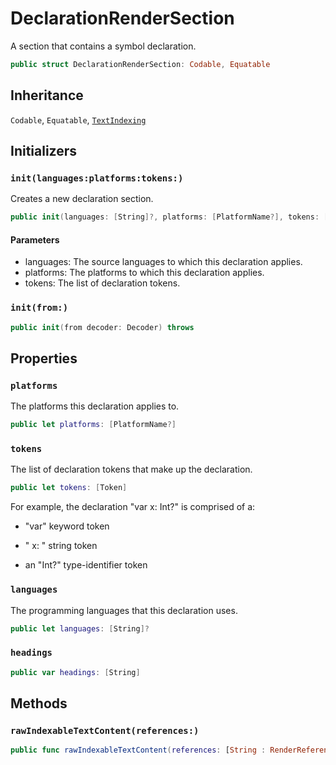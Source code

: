 # DeclarationRenderSection

A section that contains a symbol declaration.

``` swift
public struct DeclarationRenderSection: Codable, Equatable 
```

## Inheritance

`Codable`, `Equatable`, [`TextIndexing`](/TextIndexing)

## Initializers

### `init(languages:platforms:tokens:)`

Creates a new declaration section.

``` swift
public init(languages: [String]?, platforms: [PlatformName?], tokens: [Token]) 
```

#### Parameters

  - languages: The source languages to which this declaration applies.
  - platforms: The platforms to which this declaration applies.
  - tokens: The list of declaration tokens.

### `init(from:)`

``` swift
public init(from decoder: Decoder) throws 
```

## Properties

### `platforms`

The platforms this declaration applies to.

``` swift
public let platforms: [PlatformName?]
```

### `tokens`

The list of declaration tokens that make up the declaration.

``` swift
public let tokens: [Token]
```

For example, the declaration "var x: Int?" is comprised of a:

  - "var" keyword token

  - " x: " string token

  - an "Int?" type-identifier token

### `languages`

The programming languages that this declaration uses.

``` swift
public let languages: [String]?
```

### `headings`

``` swift
public var headings: [String] 
```

## Methods

### `rawIndexableTextContent(references:)`

``` swift
public func rawIndexableTextContent(references: [String : RenderReference]) -> String 
```
